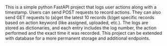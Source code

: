This is a simple python FastAPI project that logs user actions along with a timestamp. Users can send POST requests to record actions. They can also send GET requests to (a)get the latest 10 records (b)get specific
records based on action keyword (like assigned, uploaded, etc.). The logs are stored as dictionaries, and each entry includes the log number, the action performed and the exact time it was recorded. This project can
be extended with database for a more permanent storage and additional endpoints.
